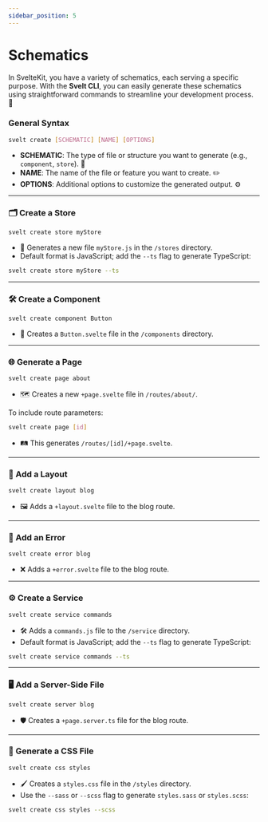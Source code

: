 ```yaml
---
sidebar_position: 5
---
```


# Schematics

In SvelteKit, you have a variety of schematics, each serving a specific purpose. With the **Svelt CLI**, you can easily generate these schematics using straightforward commands to streamline your development process. 🚀

### General Syntax

```bash
svelt create [SCHEMATIC] [NAME] [OPTIONS]
```

- **SCHEMATIC**: The type of file or structure you want to generate (e.g., `component`, `store`). 🧩
- **NAME**: The name of the file or feature you want to create. ✏️
- **OPTIONS**: Additional options to customize the generated output. ⚙️

---

### 🗂️ Create a Store

```bash
svelt create store myStore
```

- 📂 Generates a new file `myStore.js` in the `/stores` directory.
- Default format is JavaScript; add the `--ts` flag to generate TypeScript:

```bash
svelt create store myStore --ts
```

---

### 🛠️ Create a Component

```bash
svelt create component Button
```

- 📁 Creates a `Button.svelte` file in the `/components` directory.

---

### 🌐 Generate a Page

```bash
svelt create page about
```

- 🗺️ Creates a new `+page.svelte` file in `/routes/about/`.

To include route parameters:

```bash
svelt create page [id]
```

- 🛤️ This generates `/routes/[id]/+page.svelte`.

---

### 📐 Add a Layout

```bash
svelt create layout blog
```

- 🖼️ Adds a `+layout.svelte` file to the blog route.

---

### 🛑 Add an Error

```bash
svelt create error blog
```

- ❌ Adds a `+error.svelte` file to the blog route.

---

### ⚙️ Create a Service

```bash
svelt create service commands
```

- 🛠️ Adds a `commands.js` file to the `/service` directory.
- Default format is JavaScript; add the `--ts` flag to generate TypeScript:

```bash
svelt create service commands --ts
```

---

### 🖥️ Add a Server-Side File

```bash
svelt create server blog
```

- 🛡️ Creates a `+page.server.ts` file for the blog route.

---

### 🎨 Generate a CSS File

```bash
svelt create css styles
```

- 🖌️ Creates a `styles.css` file in the `/styles` directory.
- Use the `--sass` or `--scss` flag to generate `styles.sass` or `styles.scss`:

```bash
svelt create css styles --scss
```